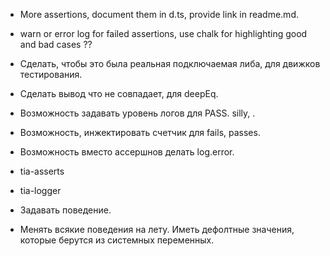 * More assertions, document them in d.ts, provide link in readme.md.
* warn or error log for failed assertions, use chalk for highlighting good and bad cases ??

* Сделать, чтобы это была реальная подключаемая либа, для движков тестирования.
* Сделать вывод что не совпадает, для deepEq.

* Возможность задавать уровень логов для PASS.
silly, .

* Возможность, инжектировать счетчик для fails, passes.

* Возможность вместо ассершнов делать log.error.

* tia-asserts
* tia-logger

* Задавать поведение.

* Менять всякие поведения на лету.
Иметь дефолтные значения, которые берутся из системных переменных.




